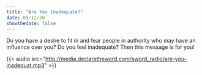```yaml
---
title: "Are You Inadequate?"
date: 05/12/20
showthedate: false
---
```


Do you have a desire to fit in and fear people in authority who may have an influence over you? Do you feel inadequate? Then this message is for you!
<!--more-->
{{< audio src="http://media.declaretheword.com/sword_radio/are-you-inadequat.mp3" >}}
